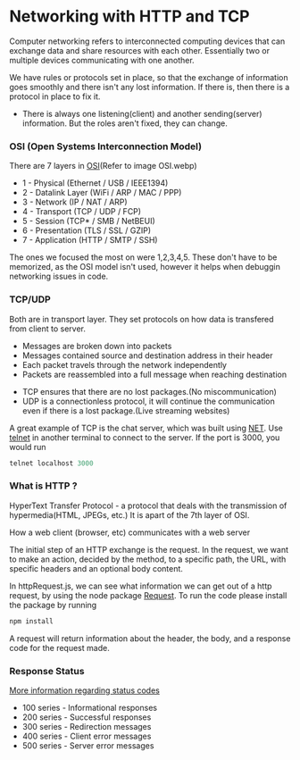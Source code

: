 # Networking with HTTP and TCP
Computer networking refers to interconnected computing devices that can exchange data and share resources with each other. Essentially two or multiple devices communicating with one another.


We have rules or protocols set in place, so that the exchange of information goes smoothly and there isn't any lost information. If there is, then there is a protocol in place to fix it.


- There is always one listening(client) and another sending(server) information. But the roles aren't fixed, they can change.


### OSI (Open Systems Interconnection Model)
There are 7 layers in [OSI](https://www.cloudflare.com/learning/ddos/glossary/open-systems-interconnection-model-osi/)(Refer to image OSI.webp)
- 1 - Physical (Ethernet / USB / IEEE1394)
- 2 - Datalink Layer (WiFi / ARP / MAC / PPP)
- 3 - Network (IP / NAT / ARP)
- 4 - Transport (TCP / UDP / FCP)
- 5 - Session (TCP\* / SMB / NetBEUI)
- 6 - Presentation (TLS / SSL / GZIP)
- 7 - Application (HTTP / SMTP / SSH)

The ones we focused the most on were 1,2,3,4,5. These don't have to be memorized, as the OSI model isn't used, however it helps when debuggin networking issues in code.


### TCP/UDP

Both are in transport layer. They set protocols on how data is transfered from client to server.
* Messages are broken down into packets
* Messages contained source and destination address in their header
* Each packet travels through the network independently
* Packets are reassembled into a full message when reaching destination

- TCP ensures that there are no lost packages.(No miscommunication)
- UDP is a connectionless protocol, it will continue the communication even if there is a lost package.(Live streaming websites)

A great example of TCP is the chat server, which was built using [NET](https://nodejs.org/api/net.html). Use [telnet](https://www.techtarget.com/searchnetworking/definition/Telnet#:~:text=Telnet%20is%20a%20network%20protocol,protocol%20for%20creating%20remote%20sessions.) in another terminal to connect to the server. If the port is 3000, you would run 
```javascript
telnet localhost 3000
```

### What is HTTP ?
HyperText Transfer Protocol - a protocol that deals with the transmission of hypermedia(HTML, JPEGs, etc.) It is apart of the 7th layer of OSI.

How a web client (browser, etc) communicates with a web server

The initial step of an HTTP exchange is the request. In the request, we want to make an action, decided by the method, to a specific path, the URL, with specific headers and an optional body content.


In httpRequest.js, we can see what information we can get out of a http request, by using the node package [Request](https://www.npmjs.com/package/request). To run the code please install the package by running 
```javascript
npm install
```
A request will return information about the header, the body, and a response code for the request made.

### Response Status
[More information regarding status codes](https://developer.mozilla.org/en-US/docs/Web/HTTP/Status)
- 100 series - Informational responses
- 200 series - Successful responses
- 300 series - Redirection messages
- 400 series - Client error messages
- 500 series - Server error messages

